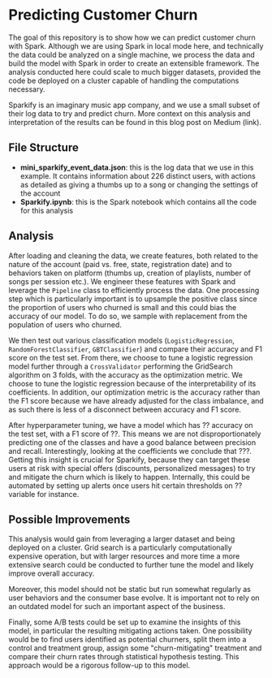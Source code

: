 # Predicting Customer Churn

The goal of this repository is to show how we can predict customer churn with Spark.
Although we are using Spark in local mode here, and technically the data could be 
analyzed on a single machine, we process the data and build the model with Spark in order
to create an extensible framework. The analysis conducted here could scale to much
bigger datasets, provided the code be deployed on a cluster capable of handling the 
computations necessary. 

Sparkify is an imaginary music app company, and we use a small subset of their log
data to try and predict churn. More context on this analysis and interpretation of
the results can be found in this blog post on Medium (link).

## File Structure

* **mini_sparkify_event_data.json**: this is the log data that we use in this example.
It contains information about 226 distinct users, with actions as detailed as giving
a thumbs up to a song or changing the settings of the account
* **Sparkify.ipynb**: this is the Spark notebook which contains all the code for this 
analysis

## Analysis

After loading and cleaning the data, we create features, both related to the nature of the 
account (paid vs. free, state, registration date) and to behaviors taken on platform
(thumbs up, creation of playlists, number of songs per session etc.). We engineer
these features with Spark and leverage the `Pipeline` class to efficiently process the data.
One processing step which is particularly important is to upsample the positive class
since the proportion of users who churned is small and this could bias the accuracy 
of our model. To do so, we sample with replacement from the population of users who
churned.

We then test out various classification models (`LogisticRegression`, `RandomForestClassifier`,
`GBTClassifier`) and compare their accuracy and F1 score on the test set. From there,
we choose to tune a logistic regression model further through a `CrossValidator` 
performing the GridSearch algorithm on 3 folds, with the accuracy as the optimization
metric. We choose to tune the logistic regression because of the interpretability of 
its coefficients. In addition, our optimization metric is the accuracy rather than the
F1 score because we have already adjusted for the class imbalance, and as such there
is less of a disconnect between accuracy and F1 score.

After hyperparameter tuning, we have a model which has ?? accuracy on the test set,
with a F1 score of ??. This means we are not disproportionately predicting one of the classes and
have a good balance between precision and recall. Interestingly, looking at the coefficients
we conclude that ???. Getting this insight is crucial for Sparkify, because they can
target these users at risk with special offers (discounts, personalized messages) to try  
and mitigate the churn which is likely to happen. Internally, this could be automated
by setting up alerts once users hit certain thresholds on ?? variable for instance.

## Possible Improvements

This analysis would gain from leveraging a larger dataset and being deployed on a cluster.
Grid search is a particularly computationally expensive operation, but with larger resources and more time
a more extensive search could be conducted to further tune the model and likely improve
overall accuracy.

Moreover, this model should not be static but run somewhat regularly as user behaviors
and the consumer base evolve. It is important not to rely on an outdated model for such
an important aspect of the business.

Finally, some A/B tests could be set up to examine the insights of this model, 
in particular the resulting mitigating actions taken. One possibility would be 
to find users identified as potential churners, split them into
a control and treatment group, assign some "churn-mitigating" treatment and compare their 
churn rates through statistical hypothesis testing. This approach would be a rigorous
follow-up to this model. 